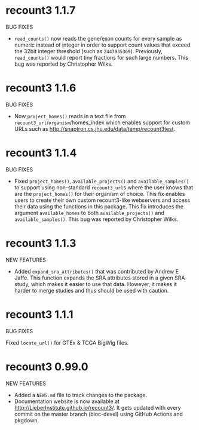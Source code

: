# recount3 1.1.7

BUG FIXES

* `read_counts()` now reads the gene/exon counts for every sample as numeric
instead of integer in order to support count values that exceed the 32bit
integer threshold (such as `2447935369`). Previously, `read_counts()` would
report tiny fractions for such large numbers. This bug was reported by
Christopher Wilks.

# recount3 1.1.6

BUG FIXES

* Now `project_homes()` reads in a text file from
`recount3_url`/`organism`/homes_index which enables support for custom URLs such
as http://snaptron.cs.jhu.edu/data/temp/recount3test.

# recount3 1.1.4

BUG FIXES

* Fixed `project_homes()`, `available_projects()` and `available_samples()` to
support using non-standard `recount3_url`s where the user knows that are the
`project_homes()` for their organism of choice. This fix enables users to 
create their own custom recount3-like webservers and access their data using
the functions in this package. This fix introduces the argument
`available_homes` to both `available_projects()` and `available_samples()`. This
bug was reported by Christopher Wilks.

# recount3 1.1.3

NEW FEATURES

* Added `expand_sra_attributes()` that was contributed by Andrew E Jaffe. This
function expands the SRA attributes stored in a given SRA study, which makes it
easier to use that data. However, it makes it harder to merge studies and thus
should be used with caution.

# recount3 1.1.1

BUG FIXES

Fixed `locate_url()` for GTEx & TCGA BigWig files.

# recount3 0.99.0

NEW FEATURES

* Added a `NEWS.md` file to track changes to the package.
* Documentation website is now available at
http://LieberInstitute.github.io/recount3/. It gets updated with every commit on
the master branch (bioc-devel) using GitHub Actions and pkgdown.
